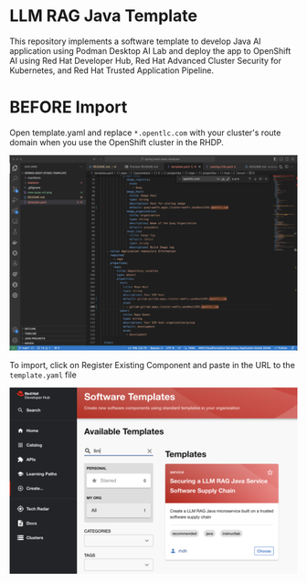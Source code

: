# LLM RAG Java Template

This repository implements a software template to develop Java AI application using Podman Desktop AI Lab and deploy the app to OpenShift AI using Red Hat Developer Hub, Red Hat Advanced Cluster Security for Kubernetes, and Red Hat Trusted Application Pipeline.

# BEFORE Import

Open template.yaml and replace `*.opentlc.com` with your cluster's route domain when you use the OpenShift cluster in the RHDP.

![Template.yaml](/images/template-yaml-updates.png)

To import, click on Register Existing Component and paste in the URL to the `template.yaml` file

![Register](/images/register-component.png)


